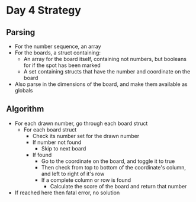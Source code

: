 # Day 4 Strategy

## Parsing

- For the number sequence, an array
- For the boards, a struct containing:
    - An array for the board itself, containing not numbers, but booleans for if the spot has been marked
    - A set containing structs that have the number and coordinate on the board
- Also parse in the dimensions of the board, and make them available as globals

## Algorithm

- For each drawn number, go through each board struct
    - For each board struct
        - Check its number set for the drawn number
        - If number not found
            - Skip to next board
        - If found
            - Go to the coordinate on the board, and toggle it to true
            - Then check from top to bottom of the coordinate's column, and left to right of it's row
            - If a complete column or row is found
                - Calculate the score of the board and return that number
- If reached here then fatal error, no solution
